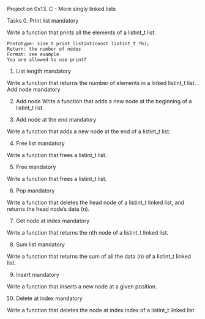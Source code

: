 Project on 0x13. C - More singly linked lists

Tasks
0. Print list
mandatory

Write a function that prints all the elements of a listint_t list.

    Prototype: size_t print_listint(const listint_t *h);
    Return: the number of nodes
    Format: see example
    You are allowed to use printf

1. List length
mandatory

Write a function that returns the number of elements in a linked listint_t list.
. Add node
mandatory

2. Add node 
Write a function that adds a new node at the beginning of a listint_t list.

3. Add node at the end
mandatory

Write a function that adds a new node at the end of a listint_t list.

4. Free list
mandatory

Write a function that frees a listint_t list.

5. Free
mandatory

Write a function that frees a listint_t list.

6. Pop
mandatory

Write a function that deletes the head node of a listint_t linked list, and returns the head node’s data (n).

7. Get node at index
mandatory

Write a function that returns the nth node of a listint_t linked list.

8. Sum list
mandatory

Write a function that returns the sum of all the data (n) of a listint_t linked list.

9. Insert
mandatory

Write a function that inserts a new node at a given position.

10. Delete at index
mandatory

Write a function that deletes the node at index index of a listint_t linked list
